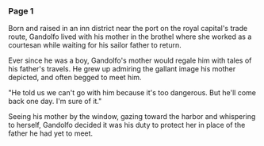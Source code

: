 ### Page 1

Born and raised in an inn district near the port on the royal capital's trade route, Gandolfo lived with his mother in the brothel where she worked as a courtesan while waiting for his sailor father to return.

Ever since he was a boy, Gandolfo's mother would regale him with tales of his father's travels. He grew up admiring the gallant image his mother depicted, and often begged to meet him.

"He told us we can't go with him because it's too dangerous. But he'll come back one day. I'm sure of it."

Seeing his mother by the window, gazing toward the harbor and whispering to herself, Gandolfo decided it was his duty to protect her in place of the father he had yet to meet.